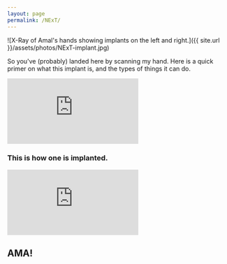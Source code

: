 ```yaml
---
layout: page
permalink: /NExT/
---
```


![X-Ray of Amal's hands showing implants on the left and right.]({{ site.url }}/assets/photos/NExT-implant.jpg)

So you've (probably) landed here by scanning my hand. Here is a quick primer on what this implant is, and the types of things it can do.

<div class="container">
<iframe src="https://www.youtube.com/embed/Gs0bVs8QuWE" title="YouTube video player" frameborder="0" allow="accelerometer; autoplay; clipboard-write; encrypted-media; gyroscope; picture-in-picture" allowfullscreen></iframe>
</div>

### This is how one is implanted.

<div class="container">
<iframe src="https://www.youtube.com/embed/SZiRISGdQ4g?t=680" title="YouTube video player" frameborder="0" allow="accelerometer; autoplay; clipboard-write; encrypted-media; gyroscope; picture-in-picture" allowfullscreen></iframe>
</div>

## AMA!




